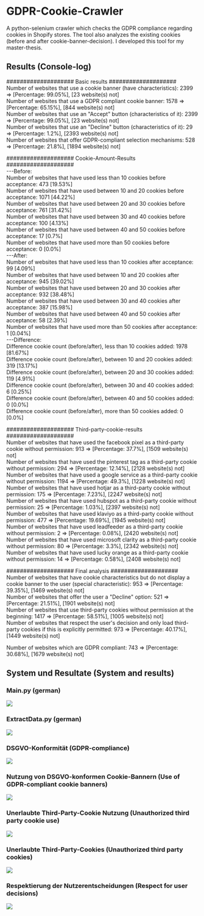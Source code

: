 # GDPR-Cookie-Crawler
A python-selenium crawler which checks the GDPR compliance regarding cookies in Shopify stores. The tool also analyzes the existing cookies (before and after cookie-banner-decision). I developed this tool for my master-thesis.

## Results (Console-log)
#################### Basic results ####################<br>
Number of websites that use a cookie banner (have characteristics): 2399 => [Percentage: 99.05%], [23 website(s) not]<br>
Number of websites that use a GDPR compliant cookie banner: 1578 => [Percentage: 65.15%], [844 website(s) not]<br>
Number of websites that use an "Accept" button (characteristics of it): 2399 => [Percentage: 99.05%], [23 website(s) not]<br>
Number of websites that use an "Decline" button (characteristics of it): 29 => [Percentage: 1.2%], [2393 website(s) not]<br>
Number of websites that offer GDPR-compliant selection mechanisms: 528 => [Percentage: 21.8%], [1894 website(s) not]<br>

#################### Cookie-Amount-Results ####################<br>
---Before:<br>
Number of websites that have used less than 10 cookies before acceptance: 473 [19.53%]<br>
Number of websites that have used between 10 and 20 cookies before acceptance: 1071 [44.22%]<br>
Number of websites that have used between 20 and 30 cookies before acceptance: 761 [31.42%]<br>
Number of websites that have used between 30 and 40 cookies before acceptance: 100 [4.13%]<br>
Number of websites that have used between 40 and 50 cookies before acceptance: 17 [0.7%]<br>
Number of websites that have used more than 50 cookies before acceptance: 0 [0.0%]<br>
---After:<br>
Number of websites that have used less than 10 cookies after acceptance: 99 [4.09%]<br>
Number of websites that have used between 10 and 20 cookies after acceptance: 945 [39.02%]<br>
Number of websites that have used between 20 and 30 cookies after acceptance: 932 [38.48%]<br>
Number of websites that have used between 30 and 40 cookies after acceptance: 387 [15.98%]<br>
Number of websites that have used between 40 and 50 cookies after acceptance: 58 [2.39%]<br>
Number of websites that have used more than 50 cookies after acceptance: 1 [0.04%]<br>
---Difference:<br>
Difference cookie count (before/after), less than 10 cookies added: 1978 [81.67%]<br>
Difference cookie count (before/after), between 10 and 20 cookies added: 319 [13.17%]<br>
Difference cookie count (before/after), between 20 and 30 cookies added: 119 [4.91%]<br>
Difference cookie count (before/after), between 30 and 40 cookies added: 6 [0.25%]<br>
Difference cookie count (before/after), between 40 and 50 cookies added: 0 [0.0%]<br>
Difference cookie count (before/after), more than 50 cookies added: 0 [0.0%]<br>

#################### Third-party-cookie-results ####################<br>
Number of websites that have used the facebook pixel as a third-party cookie without permission: 913 => [Percentage: 37.7%], [1509 website(s) not]<br>
Number of websites that have used the pinterest tag as a third-party cookie without permission: 294 => [Percentage: 12.14%], [2128 website(s) not]<br>
Number of websites that have used a google service as a third-party cookie without permission: 1194 => [Percentage: 49.3%], [1228 website(s) not]<br>
Number of websites that have used hotjar as a third-party cookie without permission: 175 => [Percentage: 7.23%], [2247 website(s) not]<br>
Number of websites that have used hubspot as a third-party cookie without permission: 25 => [Percentage: 1.03%], [2397 website(s) not]<br>
Number of websites that have used klaviyo as a third-party cookie without permission: 477 => [Percentage: 19.69%], [1945 website(s) not]<br>
Number of websites that have used leadfeeder as a third-party cookie without permission: 2 => [Percentage: 0.08%], [2420 website(s) not]<br>
Number of websites that have used microsoft clarity as a third-party cookie without permission: 80 => [Percentage: 3.3%], [2342 website(s) not]<br>
Number of websites that have used lucky orange as a third-party cookie without permission: 14 => [Percentage: 0.58%], [2408 website(s) not]<br>

#################### Final analysis ####################<br>
Number of websites that have cookie characteristics but do not display a cookie banner to the user (special characteristic): 953 => [Percentage: 39.35%], [1469 website(s) not]<br>
Number of websites that offer the user a "Decline" option: 521 => [Percentage: 21.51%], [1901 website(s) not]<br>
Number of websites that use third-party cookies without permission at the beginning: 1417 => [Percentage: 58.51%], [1005 website(s) not]<br>
Number of websites that respect the user's decision and only load third-party cookies if this is explicitly permitted: 973 => [Percentage: 40.17%], [1449 website(s) not]<br>

Number of websites which are GDPR compliant: 743 => [Percentage: 30.68%], [1679 website(s) not]

## System und Resultate (System and results)
### Main.py (german)
![](Master/Bilder/Funktionsdiagramme/Masterarbeit-main.py.drawio.png)
### ExtractData.py (german)
![](Master/Bilder/Funktionsdiagramme/Masterarbeit-ExtractData.py.drawio.png)
### DSGVO-Konformität (GDPR-compliance)
![](Master/Bilder/Diagramme/dsgvo-konformität/dsgvo_konformitaet.png)
### Nutzung von DSGVO-konformen Cookie-Bannern (Use of GDPR-compliant cookie banners)
![](Master/Bilder/Diagramme/Nutzung_von_GDPR-konformen_Cookie-Bannern/Nutzung_gdpr_konformen_cookie_bannern.png)
### Unerlaubte Third-Party-Cookie Nutzung (Unauthorized third party cookie use)
![](Master/Bilder/Diagramme/Third-Party-Cookie-Nutzung_unerlaubt/third-party-cookie-nutzung_unerlaubt.png)
### Unerlaubte Third-Party-Cookies (Unauthorized third party cookies)
![](Master/Bilder/Diagramme/unerlaubte_third-party_cookies/unerlaubte_third-party_cookies.png)
### Respektierung der Nutzerentscheidungen (Respect for user decisions)
![](Master/Bilder/Diagramme/Nutzerentscheidungen/Nutzerentscheidungen.png)
